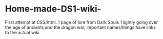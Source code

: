 # Home-made-DS1-wiki-
First attempt at CSS/html. 1 page of lore from Dark Souls 1 lightly going over the age of ancients and the dragon war, important names/things have links to the actual wiki.
